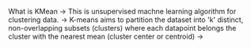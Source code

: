What is KMean
-> This is unsupervised machne learning algorithm for clustering data.
-> K-means aims to partition the dataset into 'k' distinct, non-overlapping subsets (clusters)
where each datapoint belongs the cluster with the nearest mean (cluster center or centroid)
->
